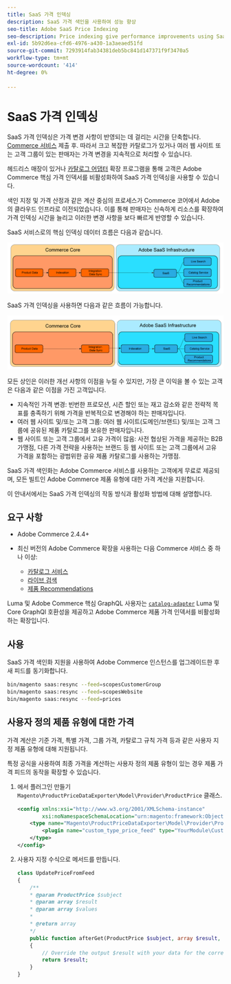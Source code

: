 ```yaml
---
title: SaaS 가격 인덱싱
description: SaaS 가격 색인을 사용하여 성능 향상
seo-title: Adobe SaaS Price Indexing
seo-description: Price indexing give performance improvements using SaaS infrastructure
exl-id: 5b92d6ea-cfd6-4976-a430-1a3aeaed51fd
source-git-commit: 7293914fab34381deb5bc841d147371f9f3470a5
workflow-type: tm+mt
source-wordcount: '414'
ht-degree: 0%

---
```


# SaaS 가격 인덱싱

SaaS 가격 인덱싱은 가격 변경 사항이 반영되는 데 걸리는 시간을 단축합니다. [Commerce 서비스](../landing/saas.md) 제출 후. 따라서 크고 복잡한 카탈로그가 있거나 여러 웹 사이트 또는 고객 그룹이 있는 판매자는 가격 변경을 지속적으로 처리할 수 있습니다.

헤드리스 매장이 있거나 [카탈로그 어댑터](./catalog-adapter.md) 확장 프로그램을 통해 고객은 Adobe Commerce 핵심 가격 인덱서를 비활성화하여 SaaS 가격 인덱싱을 사용할 수 있습니다.

색인 지정 및 가격 산정과 같은 계산 중심의 프로세스가 Commerce 코어에서 Adobe의 클라우드 인프라로 이전되었습니다. 이를 통해 판매자는 신속하게 리소스를 확장하여 가격 인덱싱 시간을 늘리고 이러한 변경 사항을 보다 빠르게 반영할 수 있습니다.

SaaS 서비스로의 핵심 인덱싱 데이터 흐름은 다음과 같습니다.

![기본 데이터 흐름](assets/old_way.png)

SaaS 가격 인덱싱을 사용하면 다음과 같은 흐름이 가능합니다.

![SaaS 가격 인덱싱 데이터 흐름](assets/new_way.png)

모든 상인은 이러한 개선 사항의 이점을 누릴 수 있지만, 가장 큰 이익을 볼 수 있는 고객은 다음과 같은 이점을 가진 고객입니다.

* 지속적인 가격 변경: 빈번한 프로모션, 시즌 할인 또는 재고 감소와 같은 전략적 목표를 충족하기 위해 가격을 반복적으로 변경해야 하는 판매자입니다.
* 여러 웹 사이트 및/또는 고객 그룹: 여러 웹 사이트(도메인/브랜드) 및/또는 고객 그룹에 공유된 제품 카탈로그를 보유한 판매자입니다.
* 웹 사이트 또는 고객 그룹에서 고유 가격이 많음: 사전 협상된 가격을 제공하는 B2B 가맹점, 다른 가격 전략을 사용하는 브랜드 등 웹 사이트 또는 고객 그룹에서 고유 가격을 포함하는 광범위한 공유 제품 카탈로그를 사용하는 가맹점.

SaaS 가격 색인화는 Adobe Commerce 서비스를 사용하는 고객에게 무료로 제공되며, 모든 빌트인 Adobe Commerce 제품 유형에 대한 가격 계산을 지원합니다.

이 안내서에서는 SaaS 가격 인덱싱의 작동 방식과 활성화 방법에 대해 설명합니다.

## 요구 사항

* Adobe Commerce 2.4.4+
* 최신 버전의 Adobe Commerce 확장을 사용하는 다음 Commerce 서비스 중 하나 이상:

   * [카탈로그 서비스](../catalog-service/overview.md)
   * [라이브 검색](../live-search/overview.md)
   * [제품 Recommendations](../product-recommendations/guide-overview.md)

Luma 및 Adobe Commerce 핵심 GraphQL 사용자는 [`catalog-adapter`](catalog-adapter.md) Luma 및 Core GraphQl 호환성을 제공하고 Adobe Commerce 제품 가격 인덱서를 비활성화하는 확장입니다.

## 사용

SaaS 가격 색인화 지원을 사용하여 Adobe Commerce 인스턴스를 업그레이드한 후 새 피드를 동기화합니다.

```bash
bin/magento saas:resync --feed=scopesCustomerGroup
bin/magento saas:resync --feed=scopesWebsite
bin/magento saas:resync --feed=prices
```

## 사용자 정의 제품 유형에 대한 가격

가격 계산은 기준 가격, 특별 가격, 그룹 가격, 카탈로그 규칙 가격 등과 같은 사용자 지정 제품 유형에 대해 지원됩니다.

특정 공식을 사용하여 최종 가격을 계산하는 사용자 정의 제품 유형이 있는 경우 제품 가격 피드의 동작을 확장할 수 있습니다.

1. 에서 플러그인 만들기 `Magento\ProductPriceDataExporter\Model\Provider\ProductPrice` 클래스.

   ```xml
   <config xmlns:xsi="http://www.w3.org/2001/XMLSchema-instance"
           xsi:noNamespaceSchemaLocation="urn:magento:framework:ObjectManager/etc/config.xsd">
       <type name="Magento\ProductPriceDataExporter\Model\Provider\ProductPrice">
           <plugin name="custom_type_price_feed" type="YourModule\CustomProductType\Plugin\UpdatePriceFromFeed" />
       </type>
   </config>
   ```

1. 사용자 지정 수식으로 메서드를 만듭니다.

   ```php
   class UpdatePriceFromFeed
   {
       /**
       * @param ProductPrice $subject
       * @param array $result
       * @param array $values
       *
       * @return array
       */
       public function afterGet(ProductPrice $subject, array $result, array $values) : array
       {
           // Override the output $result with your data for the corresponding products (see original method for details) 
           return $result;
       }
   }
   ```

